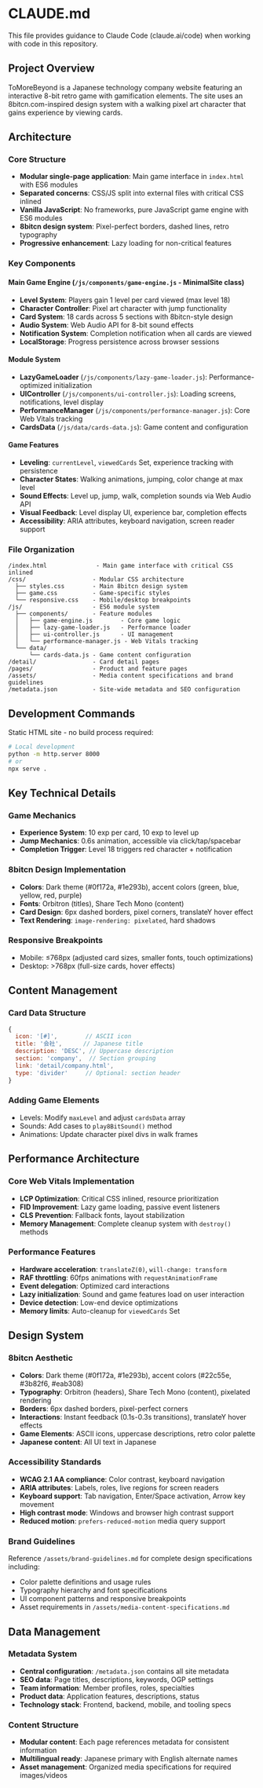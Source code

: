 # CLAUDE.md

This file provides guidance to Claude Code (claude.ai/code) when working with code in this repository.

## Project Overview

ToMoreBeyond is a Japanese technology company website featuring an interactive 8-bit retro game with gamification elements. The site uses an 8bitcn.com-inspired design system with a walking pixel art character that gains experience by viewing cards.

## Architecture

### Core Structure
- **Modular single-page application**: Main game interface in `index.html` with ES6 modules
- **Separated concerns**: CSS/JS split into external files with critical CSS inlined
- **Vanilla JavaScript**: No frameworks, pure JavaScript game engine with ES6 modules
- **8bitcn design system**: Pixel-perfect borders, dashed lines, retro typography
- **Progressive enhancement**: Lazy loading for non-critical features

### Key Components

#### Main Game Engine (`/js/components/game-engine.js` - MinimalSite class)
- **Level System**: Players gain 1 level per card viewed (max level 18)
- **Character Controller**: Pixel art character with jump functionality
- **Card System**: 18 cards across 5 sections with 8bitcn-style design
- **Audio System**: Web Audio API for 8-bit sound effects
- **Notification System**: Completion notification when all cards are viewed
- **LocalStorage**: Progress persistence across browser sessions

#### Module System
- **LazyGameLoader** (`/js/components/lazy-game-loader.js`): Performance-optimized initialization
- **UIController** (`/js/components/ui-controller.js`): Loading screens, notifications, level display
- **PerformanceManager** (`/js/components/performance-manager.js`): Core Web Vitals tracking
- **CardsData** (`/js/data/cards-data.js`): Game content and configuration

#### Game Features
- **Leveling**: `currentLevel`, `viewedCards` Set, experience tracking with persistence
- **Character States**: Walking animations, jumping, color change at max level
- **Sound Effects**: Level up, jump, walk, completion sounds via Web Audio API
- **Visual Feedback**: Level display UI, experience bar, completion effects
- **Accessibility**: ARIA attributes, keyboard navigation, screen reader support

### File Organization
```
/index.html              - Main game interface with critical CSS inlined
/css/                   - Modular CSS architecture
  ├── styles.css        - Main 8bitcn design system
  ├── game.css          - Game-specific styles
  └── responsive.css    - Mobile/desktop breakpoints
/js/                    - ES6 module system
  ├── components/       - Feature modules
  │   ├── game-engine.js        - Core game logic
  │   ├── lazy-game-loader.js   - Performance loader
  │   ├── ui-controller.js      - UI management
  │   └── performance-manager.js - Web Vitals tracking
  └── data/
      └── cards-data.js - Game content configuration
/detail/                - Card detail pages
/pages/                 - Product and feature pages
/assets/                - Media content specifications and brand guidelines
/metadata.json          - Site-wide metadata and SEO configuration
```

## Development Commands

Static HTML site - no build process required:

```bash
# Local development
python -m http.server 8000
# or
npx serve .
```

## Key Technical Details

### Game Mechanics
- **Experience System**: 10 exp per card, 10 exp to level up
- **Jump Mechanics**: 0.6s animation, accessible via click/tap/spacebar
- **Completion Trigger**: Level 18 triggers red character + notification

### 8bitcn Design Implementation
- **Colors**: Dark theme (#0f172a, #1e293b), accent colors (green, blue, yellow, red, purple)
- **Fonts**: Orbitron (titles), Share Tech Mono (content)
- **Card Design**: 6px dashed borders, pixel corners, translateY hover effect
- **Text Rendering**: `image-rendering: pixelated`, hard shadows

### Responsive Breakpoints
- Mobile: ≤768px (adjusted card sizes, smaller fonts, touch optimizations)
- Desktop: >768px (full-size cards, hover effects)

## Content Management

### Card Data Structure
```javascript
{
  icon: '[#]',        // ASCII icon
  title: '会社',      // Japanese title
  description: 'DESC', // Uppercase description
  section: 'company',  // Section grouping
  link: 'detail/company.html',
  type: 'divider'     // Optional: section header
}
```

### Adding Game Elements
- Levels: Modify `maxLevel` and adjust `cardsData` array
- Sounds: Add cases to `play8BitSound()` method
- Animations: Update character pixel divs in walk frames

## Performance Architecture

### Core Web Vitals Implementation
- **LCP Optimization**: Critical CSS inlined, resource prioritization
- **FID Improvement**: Lazy game loading, passive event listeners
- **CLS Prevention**: Fallback fonts, layout stabilization
- **Memory Management**: Complete cleanup system with `destroy()` methods

### Performance Features
- **Hardware acceleration**: `translateZ(0)`, `will-change: transform`
- **RAF throttling**: 60fps animations with `requestAnimationFrame`
- **Event delegation**: Optimized card interactions
- **Lazy initialization**: Sound and game features load on user interaction
- **Device detection**: Low-end device optimizations
- **Memory limits**: Auto-cleanup for `viewedCards` Set

## Design System

### 8bitcn Aesthetic
- **Colors**: Dark theme (#0f172a, #1e293b), accent colors (#22c55e, #3b82f6, #eab308)
- **Typography**: Orbitron (headers), Share Tech Mono (content), pixelated rendering
- **Borders**: 6px dashed borders, pixel-perfect corners
- **Interactions**: Instant feedback (0.1s-0.3s transitions), translateY hover effects
- **Game Elements**: ASCII icons, uppercase descriptions, retro color palette
- **Japanese content**: All UI text in Japanese

### Accessibility Standards
- **WCAG 2.1 AA compliance**: Color contrast, keyboard navigation
- **ARIA attributes**: Labels, roles, live regions for screen readers
- **Keyboard support**: Tab navigation, Enter/Space activation, Arrow key movement
- **High contrast mode**: Windows and browser high contrast support
- **Reduced motion**: `prefers-reduced-motion` media query support

### Brand Guidelines
Reference `/assets/brand-guidelines.md` for complete design specifications including:
- Color palette definitions and usage rules
- Typography hierarchy and font specifications  
- UI component patterns and responsive breakpoints
- Asset requirements in `/assets/media-content-specifications.md`

## Data Management

### Metadata System
- **Central configuration**: `/metadata.json` contains all site metadata
- **SEO data**: Page titles, descriptions, keywords, OGP settings
- **Team information**: Member profiles, roles, specialties
- **Product data**: Application features, descriptions, status
- **Technology stack**: Frontend, backend, mobile, and tooling specs

### Content Structure
- **Modular content**: Each page references metadata for consistent information
- **Multilingual ready**: Japanese primary with English alternate names
- **Asset management**: Organized media specifications for required images/videos